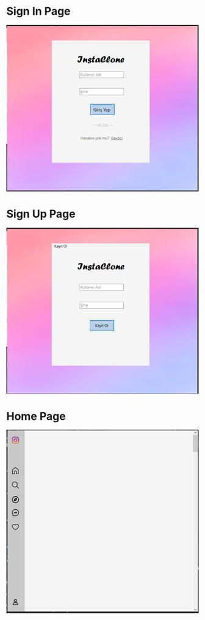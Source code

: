 # Sign In Page
![Sign in](https://github.com/semanurcetinn/InstaClone/blob/main/interface1/images/SignIn.png)

# Sign Up Page
![Sign up](https://github.com/semanurcetinn/InstaClone/blob/main/interface1/images/SignUp.png)

# Home Page
![Main Page](https://github.com/semanurcetinn/InstaClone/blob/main/interface1/images/MainPage.png)
